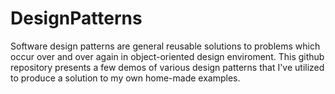 # DesignPatterns

Software design patterns are general reusable solutions to problems which occur over and over again in object-oriented design enviroment.
This github repository presents a few demos of various design patterns that I've utilized to produce a solution to my own home-made examples.
